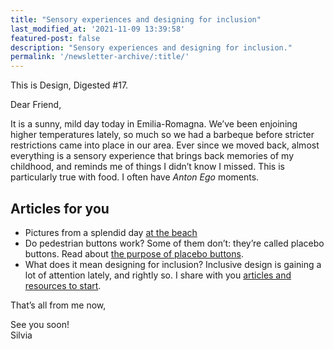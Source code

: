 ```yaml
---
title: "Sensory experiences and designing for inclusion"
last_modified_at: '2021-11-09 13:39:58'
featured-post: false
description: "Sensory experiences and designing for inclusion."
permalink: '/newsletter-archive/:title/'
---
```


<p class="lead">This is Design, Digested #17.</p>

<!--more-->

Dear Friend,

It is a sunny, mild day today in Emilia-Romagna. We’ve been enjoining higher temperatures lately, so much so we had a barbeque before stricter restrictions came into place in our area. Ever since we moved back, almost everything is a sensory experience that brings back memories of my childhood, and reminds me of things I didn’t know I missed. This is particularly true with food. I often have *Anton Ego* moments.

## Articles for you

<ul class="smd-ul">
  <li>Pictures from a splendid day <a href="https://silviamaggidesign.com/photography/at-the-beach/" title="See the post on my website">at the beach</a></li>
  <li>Do pedestrian buttons work? Some of them don’t: they’re called placebo buttons. Read about <a href="https://silviamaggidesign.com/design/the-purpose-of-placebo-buttons/" title="Go to the post on my website">the purpose of placebo buttons</a>.</li>
  <li>What does it mean designing for inclusion? Inclusive design is gaining a lot of attention lately, and rightly so. I share with you <a href="https://silviamaggidesign.com/design-digested/designing-for-inclusion/" title="Read Design, Digested #17">articles and resources to start</a>.</li>
</ul>


That’s all from me now,

<p class="detached">See you soon!<br>
Silvia</p>